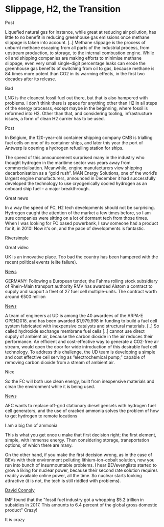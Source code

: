 # Slippage, H2, the Transition

Post

Liquefied natural gas for instance, while great at reducing air
pollution, has little to no benefit in reducing greenhouse gas
emissions once methane slippage is taken into account. [..] Methane
slippage is the process of unburnt methane escaping from all parts of
the industrial process, from upstream production, to storage, to the
internal combustion engine. While oil and shipping companies are
making efforts to minimise methane slippage, even very small
single-digit percentage leaks can erode the greenhouse gas benefits of
switching from oil to gas, because methane is 84 times more potent
than CO2 in its warming effects, in the first two decades after its
release.

Bad

LNG is the cleanest fossil fuel out there, but that is also hampered
with problems. I don't think there is space for anything other than H2
in all steps of the energy processs, except maybe in the beginning,
where fossil is reformed into H2. Other than that, and considering
tooling, infrastructure issues, a form of clean H2 carrier has to be 
used. 

Post

In Belgium, the 120-year-old container shipping company CMB is
trialling fuel cells on one of its container ships, and later this
year the port of Antwerp is opening a hydrogen refuelling station for
ships.

The speed of this announcement surprised many in the industry who
thought hydrogen in the maritime sector was years away from
commercialisation. Meanwhile, engine manufacturers view shipping
decarbonisation as a “gold rush”. MAN Energy Solutions, one of the
world’s largest engine manufacturers, announced in December it had
successfully developed the technology to use cryogenically cooled
hydrogen as an onboard ship fuel – a major breakthrough.

Great news

In a way the speed of FC, H2 tech developments should not be
surprising. Hydrogen caught the attention of the market a few times
before, so I am sure companies were sitting on a lot of dormant tech
from those times. When I was looking for FC based powerbank, I saw
someone had a product for it, in 2010! Now it's on, and the pace of
developments is fantastic.

[Riversimple](https://twitter.com/riversimple/status/1130862811691802624)

Great video

UK is an innovative place. Too bad the country has been hampered with
the recent political events (elite failure).

[News](https://www.railwaygazette.com/news/traction-rolling-stock/single-view/view/worlds-largest-fleet-of-fuel-cell-trains-ordered.html)

GERMANY: Following a European tender, the Fahma rolling stock
subsidiary of Rhein-Main transport authority RMV has awarded Alstom a
contract to supply and support a fleet of 27 fuel cell
multiple-units. The contract worth around €500 million

[News](https://www.udel.edu/udaily/2019/may/arpa-e-project-shimshon-gottesfeld-yushan-yan/)

A team of engineers at UD is among the 40 awardees of the ARPA-E
OPEN2018, and has been awarded $1,979,998 in funding to build a fuel
cell system fabricated with inexpensive catalysts and structural
materials. [..] So called hydroxide exchange membrane fuel cells [..]
cannot use direct supply of ambient air, because the carbon dioxide in
the air reduces their performance. An efficient and cost-effective way
to generate a CO2-free air stream, would open the door for wide
introduction of this desirable fuel cell technology. To address this
challenge, the UD team is developing a simple and cost effective cell
serving as “electrochemical pump,” capable of removing carbon dioxide
from a stream of ambient air.

Nice

So the FC will both use clean energy, built from inexpensive materials
and clean the environment while it is being used.

[News](https://www.proactiveinvestors.co.uk/companies/news/220572/afc-energy-reports-success-in-proof-of-concept-trial-using-ammonia-as-feedstock-220572.html)

AFC wants to replace off-grid stationary diesel gensets with hydrogen
fuel cell generators, and the use of cracked ammonia solves the
problem of how to get hydrogen to remote locations

I am a big fan of ammonia

This is what you get once u make that first decision right; the first
element, simple, with immense energy. Then considering storage,
transportation options, of which there are many.

On the other hand, if you make the first decision wrong, as in the
case of BEVs with their environment polluting lithium-ion-cobalt
solution, now you run into bunch of insurmountable problems. I hear
BEVevenglists started to grow a liking for nuclear power, because
their second rate solution requires readily available online power,
all the time. So nuclear starts looking attractive (it is not, the
tech is still riddled with problems).

[David Connoly](https://twitter.com/davconnolly/status/1129685070825054208)

IMF found that the "fossil fuel industry got a whopping $5.2 trillion
in subsidies in 2017. This amounts to 6.4 percent of the global gross
domestic product" Crazy!

It is crazy



